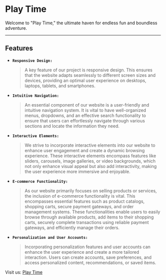 # **Play Time**

Welcome to "Play Time," the ultimate haven for endless fun and boundless adventure. 

***

## Features
* **` Responsive Design: `** 
  > A key feature of our project is responsive design. This ensures that the website adapts seamlessly to different screen sizes and devices, providing an optimal user experience on desktops, laptops, tablets, and smartphones.

* **` Intuitive Navigation: `** 
  > An essential component of our website is a user-friendly and intuitive navigation system. It is vital to have well-organized menus, dropdowns, and an effective search functionality to ensure that users can effortlessly navigate through various sections and locate the information they need.
* **` Interactive Elements: `** 
  > We strive to incorporate interactive elements into our website to enhance user engagement and create a dynamic browsing experience. These interactive elements encompass features like sliders, carousels, image galleries, or video backgrounds, which not only enhance visual appeal but also add interactivity, making the user experience more immersive and enjoyable.
* **` E-commerce Functionality: `** 
  > As our website primarily focuses on selling products or services, the inclusion of e-commerce functionality is vital. This encompasses essential features such as product catalogs, shopping carts, secure payment gateways, and order management systems. These functionalities enable users to easily browse through available products, add items to their shopping carts, securely complete transactions using reliable payment gateways, and efficiently manage their orders.
* **` Personalization and User Accounts: `** 
  >   Incorporating personalization features and user accounts can enhance the user experience and create a more tailored interaction. Users can create accounts, save preferences, and access personalized content, recommendations, or saved items.

Visit us:  [Play Time](https://www.npmjs.com/package/aos)